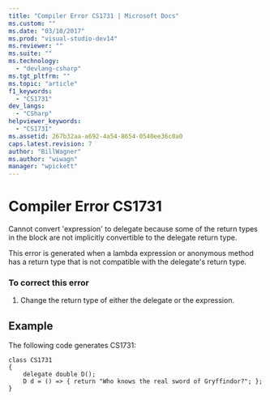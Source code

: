 ```yaml
---
title: "Compiler Error CS1731 | Microsoft Docs"
ms.custom: ""
ms.date: "03/10/2017"
ms.prod: "visual-studio-dev14"
ms.reviewer: ""
ms.suite: ""
ms.technology: 
  - "devlang-csharp"
ms.tgt_pltfrm: ""
ms.topic: "article"
f1_keywords: 
  - "CS1731"
dev_langs: 
  - "CSharp"
helpviewer_keywords: 
  - "CS1731"
ms.assetid: 267b32aa-a692-4a54-8654-0540ee36c0a0
caps.latest.revision: 7
author: "BillWagner"
ms.author: "wiwagn"
manager: "wpickett"
---
```

# Compiler Error CS1731
Cannot convert 'expression' to delegate because some of the return types in the block are not implicitly convertible to the delegate return type.  
  
 This error is generated when a lambda expression or anonymous method has a return type that is not compatible with the delegate's return type.  
  
### To correct this error  
  
1.  Change the return type of either the delegate or the expression.  
  
## Example  
 The following code generates CS1731:  
  
```  
class CS1731  
{  
    delegate double D();  
    D d = () => { return "Who knows the real sword of Gryffindor?"; };  
}  
```